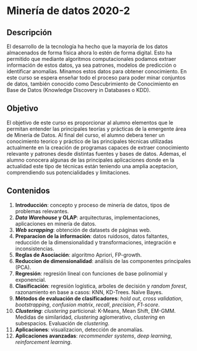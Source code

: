 # Minería de datos 2020-2

## Descripción

El desarrollo de la tecnología ha hecho que la mayoría de los datos almacenados de forma física ahora lo estén de forma digital. Esto ha permitido que mediante algoritmos computacionales podamos extraer información de estos datos, ya sea patrones, modelos de predicción o identificar anomalías. Minamos estos datos para obtener conocimiento. En este curso se espera enseñar todo el proceso para poder minar conjuntos de datos, también conocido como Descubrimiento de Conocimiento en Base de Datos (Knowledge Discovery in Databases o KDD).

## Objetivo

El objetivo de este curso es proporcionar al alumno elementos que le permitan entender las principales teorías
y prácticas de la emergente área de Minería de Datos. Al final del curso, el alumno debera tener un conocimiento teorico y práctico de las principales técnicas utilizadas actualmente en la creación de programas capaces de extraer conocimiento relevante y patrones desde distintas fuentes y bases de datos. Ademas, el alumno conocera algunas de las principales aplicaciones donde en la actualidad este tipo de técnicas están teniendo una amplia aceptacion, comprendiendo sus potencialidades y limitaciones. 

## Contenidos

1. **Introducción**: concepto y proceso de minería de datos, tipos de problemas relevantes.
2. ***Data Warehouse* y OLAP**: arquitecturas, implementaciones, aplicaciones en minería de datos.
3. ***Web scrapping***: obtención de datasets de páginas web.
4. **Preparacion de la información**: datos ruidosos, datos faltantes, reducción de la dimensionalidad y 
       transformaciones, integración e inconsistencias.
5. **Reglas de Asociación**: algoritmo Apriori, FP-growth.
6. **Reduccion de dimensionalidad**: análisis de las componentes principales (PCA).
7. **Regresión**: regresión lineal con funciones de base polinomial y exponencial.
8. **Clasificación**: regresión logística, arboles de decisión y *random forest*, razonamiento en base a casos: KNN, KD-Trees. Naïve Bayes.
9. **Métodos de evaluación de clasificadores**: *hold out*, *cross validation*, *bootstrapping*, *confusion matrix*, *recall*, *precision*, *F1-score*.
10. ***Clustering***: *clustering* particional: K-Means, Mean Shift, EM-GMM. Medidas de similaridad, *clustering* aglomerativo, *clustering* en subespacios. Evaluación de *clustering*.
11. **Aplicaciones**: visualizacion, detección de anomalías.
12. **Aplicaciones avanzadas**: *recommender systems*, *deep learning*, *reinforcement learning*.
